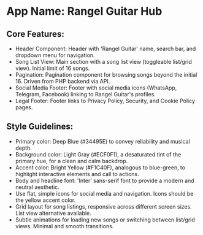 # **App Name**: Rangel Guitar Hub

## Core Features:

- Header Component: Header with 'Rangel Guitar' name, search bar, and dropdown menu for navigation.
- Song List View: Main section with a song list view (toggleable list/grid view). Initial limit of 16 songs.
- Pagination: Pagination component for browsing songs beyond the initial 16. Driven from PHP backend via API.
- Social Media Footer: Footer with social media icons (WhatsApp, Telegram, Facebook) linking to Rangel Guitar's profiles.
- Legal Footer: Footer links to Privacy Policy, Security, and Cookie Policy pages.

## Style Guidelines:

- Primary color: Deep Blue (#34495E) to convey reliability and musical depth.
- Background color: Light Gray (#ECF0F1), a desaturated tint of the primary hue, for a clean and calm backdrop.
- Accent color: Bright Yellow (#F1C40F), analogous to blue-green, to highlight interactive elements and call to actions.
- Body and headline font: 'Inter' sans-serif font to provide a modern and neutral aesthetic.
- Use flat, simple icons for social media and navigation. Icons should be the yellow accent color.
- Grid layout for song listings, responsive across different screen sizes.  List view alternative available.
- Subtle animations for loading new songs or switching between list/grid views. Minimal and smooth transitions.